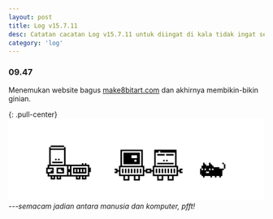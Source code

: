 ```yaml
---
layout: post
title: Log v15.7.11
desc: Catatan cacatan Log v15.7.11 untuk diingat di kala tidak ingat sekaligus sengaja tidak ingat agar kembali mengingat.
category: 'log'
---
```


### 09.47

Menemukan website bagus [make8bitart.com](http://make8bitart.com) dan akhirnya membikin-bikin ginian.

{: .pull-center}
![8 bit art](/assets/post/8-bit-art.png)*---semacam jadian antara manusia dan komputer, pfft!*